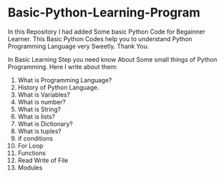 # Basic-Python-Learning-Program
In this Repository I had added Some basic Python Code for Begainner Learner. This Basic Python Codes help you to understand Python Programming Language very Sweetly. Thank You.


In Basic Learning Step you need know About Some small things of Python Programming.
Here I write about them:

1. What is Programming Language?
2. History of Python Language.
3. What is Variables?
4. What is number?
5. What is String?
6. What is lists?
7. What is Dictionary?
8. What is tuples?
9. if conditions
10. For Loop
11. Functions
12. Read Write of File
13. Modules
